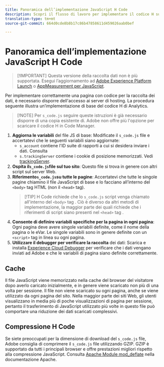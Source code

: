 ```yaml
---
title: Panoramica dell’implementazione JavaScript H Code
description: Scopri il flusso di lavoro per implementare il codice H sul tuo sito.
translation-type: tm+mt
source-git-commit: 664d0cde8b8b17c86b47858611d459026aab0bef

---
```



# Panoramica dell’implementazione JavaScript H Code

> [!IMPORTANT] Questa versione della raccolta dati non è più supportata. Esegui l’aggiornamento ad [Adobe Experience Platform Launch](../../launch/overview.md) o [AppMeasurement per JavaScript](../overview.md).

Per implementare correttamente una pagina con codice per la raccolta dei dati, è necessario disporre dell&#39;accesso ai server di hosting. La procedura seguente illustra un’implementazione di base del codice H di Analytics.

> [!NOTE] Per `s_code.js` seguire queste istruzioni è già necessario disporre di una copia esistente di. Adobe non offre più l&#39;opzione per scaricare il codice H in Code Manager.

1. **Aggiorna le variabili** del file JS di base: Modificate il `s_code.js` file e accertatevi che le seguenti variabili siano aggiornate:
   * `s_account` contiene l&#39;ID suite di rapporti a cui si desidera inviare i dati. Consulta
   * `s.trackingServer` contiene i cookie di posizione memorizzati. Vedi [trackingServer](../../vars/config-vars/trackingserver.md).
2. **Ospita il`s_code.js`file sul tuo sito**: Questo file si trova in genere con altri script sul server Web.
3. **Riferimento`s_code.js`su tutte le pagine**: Accertatevi che tutte le singole pagine chiamino il file JavaScript di base e lo facciano all’interno del `<body>` tag HTML (non il `<head>` tag).
   > [!TIP] H Code richiede che lo `s_code.js` script venga chiamato all&#39;interno del `<body>` tag . Ciò è diverso da altri metodi di implementazione, la maggior parte dei quali richiede che i riferimenti di script siano presenti nel `<head>` tag .
4. **Consente di definire variabili specifiche per la pagina in ogni pagina**: Ogni pagina deve avere singole variabili definite, come il nome della pagina o le eVar. Le singole variabili sono in genere definite con un `<script>` tag in linea su ogni pagina.
5. **Utilizzare il debugger per verificare la raccolta** dei dati: Scarica e installa [Experience Cloud Debugger](../../validate/debugger.md) per verificare che i dati vengano inviati ad Adobe e che le variabili di pagina siano definite correttamente.

## Cache

Il file JavaScript viene memorizzato nella cache del browser del visitatore dopo averlo caricato inizialmente, e in genere viene scaricato non più di una volta per sessione. Il file non viene scaricato su ogni pagina, anche se viene utilizzato da ogni pagina del sito. Nella maggior parte dei siti Web, gli utenti visualizzano in media più di poche visualizzazioni di pagina per sessione, pertanto il trasferimento di JavaScript utilizzato più volte in questo file può comportare una riduzione dei dati scaricati complessivi.

## Compressione H Code

Se siete preoccupati per la dimensione di download del `s_code.js` file, Adobe consiglia di comprimere il `s_code.js` file utilizzando GZIP. GZIP è supportato da tutti i principali browser e offre prestazioni migliori rispetto alla compressione JavaScript. Consulta [Apache Module mod_deflate](http://httpd.apache.org/docs/current/mod/mod_deflate.html) nella documentazione Apache.
